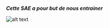 ***_Cette SAE a pour but de nous entrainer_***

![alt text](https://www.1min30.com/wp-content/uploads/2018/10/Rainbow-Six-Si%C3%A8ge-embleme.jpg)